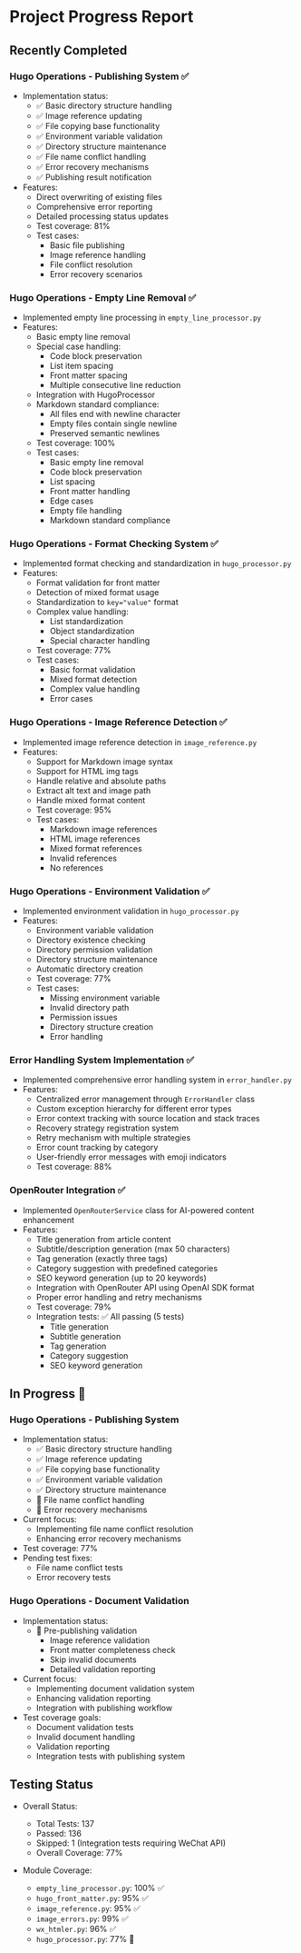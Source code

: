 # Project Progress Report

## Recently Completed
### Hugo Operations - Publishing System ✅
- Implementation status:
  - ✅ Basic directory structure handling
  - ✅ Image reference updating
  - ✅ File copying base functionality
  - ✅ Environment variable validation
  - ✅ Directory structure maintenance
  - ✅ File name conflict handling
  - ✅ Error recovery mechanisms
  - ✅ Publishing result notification
- Features:
  - Direct overwriting of existing files
  - Comprehensive error reporting
  - Detailed processing status updates
  - Test coverage: 81%
  - Test cases:
    - Basic file publishing
    - Image reference handling
    - File conflict resolution
    - Error recovery scenarios

### Hugo Operations - Empty Line Removal ✅
- Implemented empty line processing in `empty_line_processor.py`
- Features:
  - Basic empty line removal
  - Special case handling:
    - Code block preservation
    - List item spacing
    - Front matter spacing
    - Multiple consecutive line reduction
  - Integration with HugoProcessor
  - Markdown standard compliance:
    - All files end with newline character
    - Empty files contain single newline
    - Preserved semantic newlines
  - Test coverage: 100%
  - Test cases:
    - Basic empty line removal
    - Code block preservation
    - List spacing
    - Front matter handling
    - Edge cases
    - Empty file handling
    - Markdown standard compliance

### Hugo Operations - Format Checking System ✅
- Implemented format checking and standardization in `hugo_processor.py`
- Features:
  - Format validation for front matter
  - Detection of mixed format usage
  - Standardization to `key="value"` format
  - Complex value handling:
    - List standardization
    - Object standardization
    - Special character handling
  - Test coverage: 77%
  - Test cases:
    - Basic format validation
    - Mixed format detection
    - Complex value handling
    - Error cases

### Hugo Operations - Image Reference Detection ✅
- Implemented image reference detection in `image_reference.py`
- Features:
  - Support for Markdown image syntax
  - Support for HTML img tags
  - Handle relative and absolute paths
  - Extract alt text and image path
  - Handle mixed format content
  - Test coverage: 95%
  - Test cases:
    - Markdown image references
    - HTML image references
    - Mixed format references
    - Invalid references
    - No references

### Hugo Operations - Environment Validation ✅
- Implemented environment validation in `hugo_processor.py`
- Features:
  - Environment variable validation
  - Directory existence checking
  - Directory permission validation
  - Directory structure maintenance
  - Automatic directory creation
  - Test coverage: 77%
  - Test cases:
    - Missing environment variable
    - Invalid directory path
    - Permission issues
    - Directory structure creation
    - Error handling

### Error Handling System Implementation ✅
- Implemented comprehensive error handling system in `error_handler.py`
- Features:
  - Centralized error management through `ErrorHandler` class
  - Custom exception hierarchy for different error types
  - Error context tracking with source location and stack traces
  - Recovery strategy registration system
  - Retry mechanism with multiple strategies
  - Error count tracking by category
  - User-friendly error messages with emoji indicators
  - Test coverage: 88%

### OpenRouter Integration ✅
- Implemented `OpenRouterService` class for AI-powered content enhancement
- Features:
  - Title generation from article content
  - Subtitle/description generation (max 50 characters)
  - Tag generation (exactly three tags)
  - Category suggestion with predefined categories
  - SEO keyword generation (up to 20 keywords)
  - Integration with OpenRouter API using OpenAI SDK format
  - Proper error handling and retry mechanisms
  - Test coverage: 79%
  - Integration tests: ✅ All passing (5 tests)
    - Title generation
    - Subtitle generation
    - Tag generation
    - Category suggestion
    - SEO keyword generation

## In Progress 🚧
### Hugo Operations - Publishing System
- Implementation status:
  - ✅ Basic directory structure handling
  - ✅ Image reference updating
  - ✅ File copying base functionality
  - ✅ Environment variable validation
  - ✅ Directory structure maintenance
  - 🚧 File name conflict handling
  - 🚧 Error recovery mechanisms
- Current focus:
  - Implementing file name conflict resolution
  - Enhancing error recovery mechanisms
- Test coverage: 77%
- Pending test fixes:
  - File name conflict tests
  - Error recovery tests

### Hugo Operations - Document Validation
- Implementation status:
  - 🚧 Pre-publishing validation
    - Image reference validation
    - Front matter completeness check
    - Skip invalid documents
    - Detailed validation reporting
- Current focus:
  - Implementing document validation system
  - Enhancing validation reporting
  - Integration with publishing workflow
- Test coverage goals:
  - Document validation tests
  - Invalid document handling
  - Validation reporting
  - Integration tests with publishing system

## Testing Status
- Overall Status:
  - Total Tests: 137
  - Passed: 136
  - Skipped: 1 (Integration tests requiring WeChat API)
  - Overall Coverage: 77%

- Module Coverage:
  - `empty_line_processor.py`: 100% ✅
  - `hugo_front_matter.py`: 95% ✅
  - `image_reference.py`: 95% ✅
  - `image_errors.py`: 99% ✅
  - `wx_htmler.py`: 96% ✅
  - `hugo_processor.py`: 77% 🚧